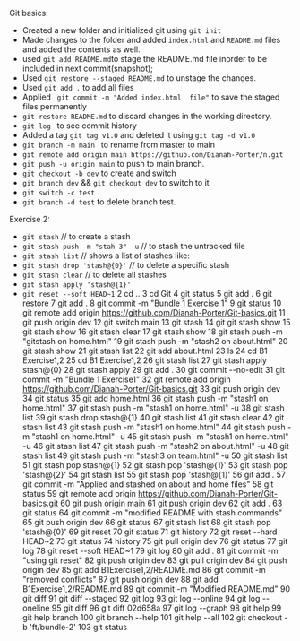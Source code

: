 Git basics:

- Created a new folder and initialized git using `git init` 
- Made changes to the folder and added `index.html` and `README.md` files and added the contents as well.
- used `git add README.md`to stage the README.md file inorder to be included in next commit(snapshot);
- Used `git restore --staged README.md` to unstage the changes.
- Used `git add .` to add all files 
- Applied ` git commit -m "Added index.html  file"` to save the staged files permanently
- `git restore README.md` to discard changes in the working directory.
- `git log ` to see commit history
- Added a tag `git tag v1.0` and deleted  it using `git tag -d v1.0`
- `git branch -m main ` to rename from master to main
- `git remote add origin main https://github.com/Dianah-Porter/n.git` 
- `git push -u origin main` to push to main branch.
- `git checkout -b dev` to create and switch
- `git branch dev` && `git checkout dev` to switch to it
- `git switch -c test`
- `git branch -d test` to delete branch test.

Exercise 2:

- `git stash` // to create a stash
- `git stash push -m "stah 3" -u`   // to stash the untracked file
- `git stash list` // shows a list of stashes like:													
- `git stash drop 'stash@{0}'`	// to delete a specific stash 
- `git stash clear` // to delete all stashes
- `git stash apply 'stash@{1}'`
- `git reset --soft HEAD~1` 
 2 cd ..
   3 cd Git
   4 git status
   5 git add .
   6 git restore
   7 git add .
   8 git commit -m "Bundle 1 Exercise 1"
   9 git status
  10 git remote add origin https://github.com/Dianah-Porter/Git-basics.git
  11 git push origin dev
  12 git switch main
  13 git stash
  14 git git stash show
  15 git stash show
  16 git stash clear
  17 git stash show
  18 git stash push -m "gitstash on home.html"
  19 git stash push -m "stash2 on about.html"
  20 git stash show
  21 git stash list
  22 git add about.html
  23 ls
  24 cd B1 Exercise1,2
  25 cd B1 Exercise1,2
  26 git stash list
  27 git stash apply stash@{0}
  28 git stash apply
  29 git add .
  30 git commit --no-edit
  31 git commit -m "Bundle 1 Exercise1"
  32 git remote add origin https://github.com/Dianah-Porter/Git-basics.git
  33 git push origin dev
  34 git status
  35 git add home.html
  36 git stash push -m "stash1 on home.html"
  37 git stash push -m "stash1 on home.html" -u
  38 git stash list
  39 git stash drop stash@{1}
  40 git stash list
  41 git stash clear
  42 git stash list
  43 git stash push -m "stash1 on home.html"
  44 git stash push -m "stash1 on home.html" -u
  45 git stash push -m "stash1 on home.html" -u
  46 git stash list
  47 git stash push -m "stash2 on about.html" -u
  48 git stash list
  49 git stash push -m "stash3 on team.html" -u
  50 git stash list
  51 git stash pop stash@{1}
  52 git stash pop 'stash@{1}'
  53 git stash pop 'stash@{2}'
  54 git stash list
  55 git stash pop 'stash@{1}'
  56 git add .
  57 git commit -m "Applied and stashed on about and home files"
  58 git status
  59 git remote add origin https://github.com/Dianah-Porter/Git-basics.git
  60 git push origin main
  61 git push origin dev
  62 git add .
  63 git status
  64 git commit -m "modified README with stash commands"
  65 git push origin dev
  66 git status
  67 git stash list
  68 git stash pop 'stash@{0}'
  69 git reset
  70 git status
  71 git history
  72 git reset --hard HEAD~2
  73 git status
  74 history
  75 git pull origin dev
  76 git status
  77 git log
  78 git reset --soft HEAD~1
  79 git log
  80 git add .
  81 git commit -m "using git reset"
  82 git push origin dev
  83 git pull origin dev
  84 git push origin dev
  85 git add B1Exercise1,2/README.md
  86 git commit -m "removed conflicts"
  87 git push origin dev
  88 git add B1Exercise1,2/README.md
  89 git commit -m "Modified README.md"
  90 git diff
  91 git diff --staged
  92 git log
  93 git log --online
  94 git log --oneline
  95 git diff
  96 git diff 02d658a
  97 git log --graph
  98 git help
  99 git help branch
 100 git branch --help
 101 git help --all
 102 git checkout -b 'ft/bundle-2'
 103 git status